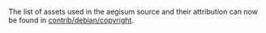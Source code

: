 The list of assets used in the aegisum source and their attribution can now be found in [contrib/debian/copyright](../contrib/debian/copyright).
